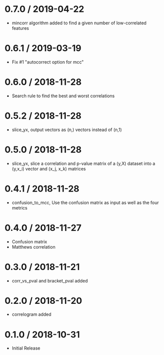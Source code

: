 # 0.7.0 / 2019-04-22

  * mincorr algorithm added to find a given number of low-correlated features

# 0.6.1 / 2019-03-19

  * Fix #1 "autocorrect option for mcc"

# 0.6.0 / 2018-11-28

  * Search rule to find the best and worst correlations

# 0.5.2 / 2018-11-28

  * slice_yx, output vectors as (n,) vectors instead of (n,1)

# 0.5.0 / 2018-11-28

  * slice_yx, slice a correlation and p-value matrix of a (y,X) dataset
    into a (y,x_i) vector and (x_j, x_k) matrices

# 0.4.1 / 2018-11-28

  * confusion_to_mcc, Use the confusion matrix as input as well as the four metrics

# 0.4.0 / 2018-11-27

  * Confusion matrix 
  * Matthews correlation

# 0.3.0 / 2018-11-21

  * corr_vs_pval and bracket_pval added

# 0.2.0 / 2018-11-20

  * correlogram added

# 0.1.0 / 2018-10-31

  * Initial Release

